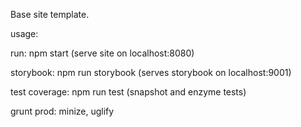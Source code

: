 Base site template.

usage:

run:
npm start (serve site on localhost:8080)

storybook:
npm run storybook (serves storybook on localhost:9001)

test coverage:
npm run test (snapshot and enzyme tests)

grunt prod:
minize, uglify
